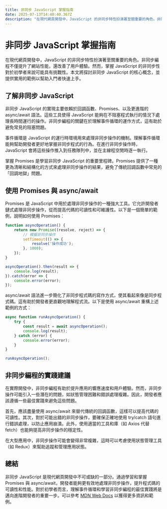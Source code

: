 ```yaml
---
title: 非同步 JavaScript 掌握指南
date: 2025-07-13T14:40:40.367Z
description: "在現代網頁開發中，JavaScript 的非同步特性扮演著至關重要的角色。非同步編程不僅提升了網站性能，還改善了用戶體驗。然而，掌握 JavaScript 的非同步性對於初學者來說可能具有挑戰性。本文將探討非同步 JavaScript 的核心概念，並提供實用的範例以幫助入門者快速上手。"
---
```


# 非同步 JavaScript 掌握指南

在現代網頁開發中，JavaScript 的非同步特性扮演著至關重要的角色。非同步編程不僅提升了網站性能，還改善了用戶體驗。然而，掌握 JavaScript 的非同步性對於初學者來說可能具有挑戰性。本文將探討非同步 JavaScript 的核心概念，並提供實用的範例以幫助入門者快速上手。

## 了解非同步 JavaScript

非同步 JavaScript 的實現主要依賴於回調函數、Promises、以及更進階的 async/await 語法。這些工具使得 JavaScript 能夠在不阻塞程式執行的情況下處理長時間運行的操作。非同步編程的關鍵在於理解事件循環的運作方式，這有助於避免常見的阻塞問題。

事件循環是 JavaScript 的運行時環境用來處理非同步操作的機制。理解事件循環能夠幫助開發者更好地掌握非同步程式的行為。在進行非同步操作時，JavaScript 會將這些操作推入到任務隊列中，並在主線程空閒時逐一執行。

掌握 Promises 是學習非同步 JavaScript 的重要里程碑。Promises 提供了一種更為清晰和結構化的方式來處理非同步操作的結果，避免了傳統回調函數中常見的「回調地獄」問題。

## 使用 Promises 與 async/await

Promises 是 JavaScript 中用於處理非同步操作的一種強大工具。它允許開發者鏈式處理非同步操作，從而提高代碼的可讀性和可維護性。以下是一個簡單的範例，說明如何使用 Promises：

```javascript
function asyncOperation() {
    return new Promise((resolve, reject) => {
        // 模擬非同步操作
        setTimeout(() => {
            resolve('操作成功');
        }, 1000);
    });
}

asyncOperation().then(result => {
    console.log(result);
}).catch(error => {
    console.error(error);
});
```

async/await 語法進一步簡化了非同步程式碼的寫作方式，使其看起來像是同步程式碼。這有助於開發者更直觀地理解程式流。以下是使用 async/await 重構上述範例的方式：

```javascript
async function runAsyncOperation() {
    try {
        const result = await asyncOperation();
        console.log(result);
    } catch (error) {
        console.error(error);
    }
}

runAsyncOperation();
```

## 非同步編程的實踐建議

在實際開發中，非同步編程有助於提升應用的響應速度和用戶體驗。然而，非同步操作可能引入一些潛在的問題，如狀態管理困難和錯誤處理複雜。因此，開發者應該遵循一些最佳實踐來避免這些問題。

首先，應該盡量使用 async/await 來替代傳統的回調函數，這樣可以提高代碼的可讀性。其次，對於可能出錯的非同步操作，要確保正確地使用 try/catch 語句進行錯誤處理，以防止應用崩潰。此外，使用適當的工具和庫（如 Axios 代替 fetch）也能夠提高非同步操作的穩定性。

在大型應用中，非同步操作可能會變得非常複雜，這時可以考慮使用狀態管理工具（如 Redux）來幫助追蹤和管理應用狀態。

## 總結

非同步 JavaScript 是現代網頁開發中不可或缺的一部分。通過學習和掌握 Promises 與 async/await，開發者能夠更有效地處理非同步操作，提升程式碼的可讀性和性能。對於初學者而言，理解事件循環和學習非同步編程的最佳實踐將是邁向進階開發者的重要一步。可以參考 [MDN Web Docs](https://developer.mozilla.org/en-US/docs/Web/JavaScript/Guide/Using_promises) 以獲得更多資訊和範例。